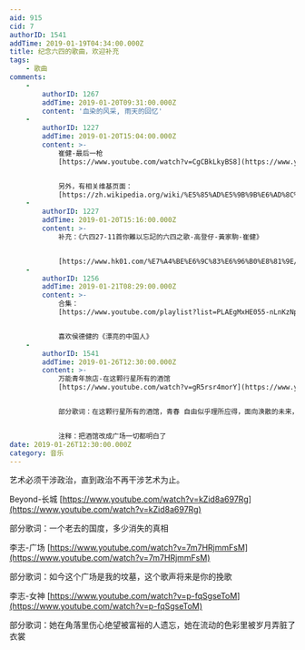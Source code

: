 ```yaml
---
aid: 915
cid: 7
authorID: 1541
addTime: 2019-01-19T04:34:00.000Z
title: 纪念六四的歌曲，欢迎补充
tags:
    - 歌曲
comments:
    -
        authorID: 1267
        addTime: 2019-01-20T09:31:00.000Z
        content: '血染的风采, 雨天的回忆'
    -
        authorID: 1227
        addTime: 2019-01-20T15:04:00.000Z
        content: >-
            崔健-最后一枪
            [https://www.youtube.com/watch?v=CgCBkLkyBS8](https://www.youtube.com/watch?v=CgCBkLkyBS8)


            另外，有相关维基页面：
            [https://zh.wikipedia.org/wiki/%E5%85%AD%E5%9B%9B%E6%AD%8C%E6%9B%B2](https://zh.wikipedia.org/wiki/%E5%85%AD%E5%9B%9B%E6%AD%8C%E6%9B%B2)
    -
        authorID: 1227
        addTime: 2019-01-20T15:16:00.000Z
        content: >-
            补充：《六四27-11首你難以忘記的六四之歌-高登仔-黃家駒-崔健》


            [https://www.hk01.com/%E7%A4%BE%E6%9C%83%E6%96%B0%E8%81%9E/24108/%E5%85%AD%E5%9B%9B27-11%E9%A6%96%E4%BD%A0%E9%9B%A3%E4%BB%A5%E5%BF%98%E8%A8%98%E7%9A%84%E5%85%AD%E5%9B%9B%E4%B9%8B%E6%AD%8C-%E9%AB%98%E7%99%BB%E4%BB%94-%E9%BB%83%E5%AE%B6%E9%A7%92-%E5%B4%94%E5%81%A5](https://www.hk01.com/%E7%A4%BE%E6%9C%83%E6%96%B0%E8%81%9E/24108/%E5%85%AD%E5%9B%9B27-11%E9%A6%96%E4%BD%A0%E9%9B%A3%E4%BB%A5%E5%BF%98%E8%A8%98%E7%9A%84%E5%85%AD%E5%9B%9B%E4%B9%8B%E6%AD%8C-%E9%AB%98%E7%99%BB%E4%BB%94-%E9%BB%83%E5%AE%B6%E9%A7%92-%E5%B4%94%E5%81%A5)
    -
        authorID: 1256
        addTime: 2019-01-21T08:29:00.000Z
        content: >-
            合集：
            [https://www.youtube.com/playlist?list=PLAEgMxHE055-nLnKzNp4N4Z5I6\_sKa9Zm](https://www.youtube.com/playlist?list=PLAEgMxHE055-nLnKzNp4N4Z5I6_sKa9Zm)


            喜欢侯德健的《漂亮的中国人》
    -
        authorID: 1541
        addTime: 2019-01-26T12:30:00.000Z
        content: >-
            万能青年旅店-在这颗行星所有的酒馆
            [https://www.youtube.com/watch?v=gR5rsr4morY](https://www.youtube.com/watch?v=gR5rsr4morY)


            部分歌词：在这颗行星所有的酒馆，青春 自由似乎理所应得，面向涣散的未来，只唱情歌 看不到坦克


            注释：把酒馆改成广场一切都明白了
date: 2019-01-26T12:30:00.000Z
category: 音乐
---
```


艺术必须干涉政治，直到政治不再干涉艺术为止。﻿

Beyond-长城 [https://www.youtube.com/watch?v=kZid8a697Rg](https://www.youtube.com/watch?v=kZid8a697Rg)

部分歌词：一个老去的国度，多少消失的真相

李志-广场 [https://www.youtube.com/watch?v=7m7HRjmmFsM](https://www.youtube.com/watch?v=7m7HRjmmFsM)

部分歌词：如今这个广场是我的坟墓，这个歌声将来是你的挽歌

李志-女神 [https://www.youtube.com/watch?v=p-fqSgseToM](https://www.youtube.com/watch?v=p-fqSgseToM)

部分歌词：她在角落里伤心绝望被富裕的人遗忘，她在流动的色彩里被岁月弄脏了衣裳
